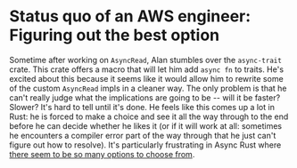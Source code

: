 # Status quo of an AWS engineer: Figuring out the best option

Sometime after working on `AsyncRead`, Alan stumbles over the `async-trait` crate. This crate offers a macro that will let him add `async fn` to traits. He's excited about this because it seems like it would allow him to rewrite some of the custom `AsyncRead` impls in a cleaner way. The only problem is that he can't really judge what the implications are going to be -- will it be faster? Slower? It's hard to tell until it's done. He feels like this comes up a lot in Rust: he is forced to make a choice and see it all the way through to the end before he can decide whether he likes it (or if it will work at all: sometimes he encounters a compiler error part of the way through that he just can't figure out how to resolve). It's particularly frustrating in Async Rust where [there seem to be so many options to choose from](https://rust-lang.github.io/wg-async/vision/status_quo/barbara_needs_async_helpers.html).

